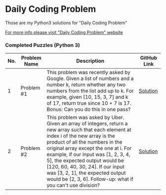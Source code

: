 # Daily Coding Problem

Those are my Python3 solutions for "Daily Coding Problem"

[For more info please visit "Daily Coding Problem" website](https://www.dailycodingproblem.com)

### Completed Puzzles (Python 3)

| No. | Problem Name   | Description                                                                                       | GitHub Link |
|-----|----------------|---------------------------------------------------------------------------------------------------|-------------|
|1    |Problem #1      | This problem was recently asked by Google. Given a list of numbers and a number k, return whether any two numbers from the list add up to k. For example, given [10, 15, 3, 7] and k of 17, return true since 10 + 7 is 17. Bonus: Can you do this in one pass?|[Solution](https://github.com/ikostan/DailyCodingProblem/tree/master/Problem1)|
|2    |Problem #2      | This problem was asked by Uber. Given an array of integers, return a new array such that each element at index i of the new array is the product of all the numbers in the original array except the one at i. For example, if our input was [1, 2, 3, 4, 5], the expected output would be [120, 60, 40, 30, 24]. If our input was [3, 2, 1], the expected output would be [2, 3, 6]. Follow-up: what if you can't use division?|[Solution](https://github.com/ikostan/DailyCodingProblem/tree/master/Problem2)|







